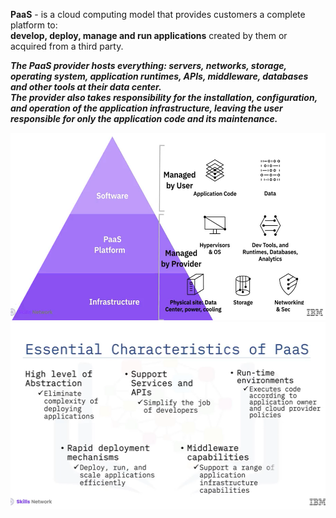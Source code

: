 **PaaS** - is a cloud computing model that provides customers a complete platform to:  
**develop, deploy, manage and run applications** created by them or acquired from a third party.  

***The PaaS provider hosts everything: servers, networks, storage, operating system, application runtimes, APIs, middleware, databases and other tools at their data center.***  
***The provider also takes responsibility for the installation, configuration, and operation of the application infrastructure, leaving the user responsible for only the application code and its maintenance.***

<img src="Images/Screenshot%202025-02-15%20151150.png?" height = 300>

<img src="Images/Screenshot%202025-02-15%20151854.png?" height = 300>
